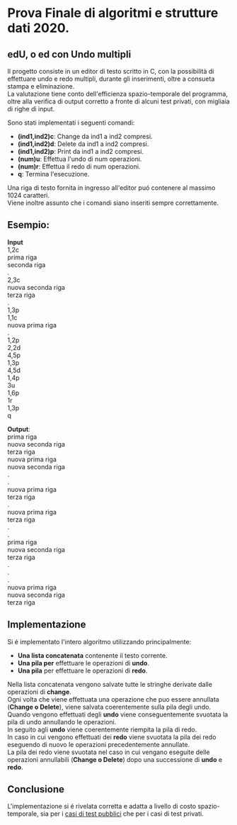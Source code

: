 # Prova Finale di algoritmi e strutture dati 2020.
## edU, o ed con Undo multipli
Il progetto consiste in un editor di testo scritto in C, con la possibilità di effettuare undo e redo multipli, durante gli inserimenti, oltre a consueta stampa e eliminazione.   
La valutazione tiene conto dell'efficienza spazio-temporale del programma, oltre alla verifica di output corretto a fronte di alcuni test privati, con migliaia di righe di input.

Sono stati implementati i seguenti comandi:
  * **(ind1,ind2)c**: Change da ind1 a ind2 compresi.
  * **(ind1,ind2)d**: Delete da ind1 a ind2 compresi.
  * **(ind1,ind2)p**: Print da ind1 a ind2 compresi.
  * **(num)u**: Effettua l'undo di num operazioni.
  * **(num)r**: Effettua il redo di num operazioni.
  * **q**: Termina l'esecuzione.

Una riga di testo fornita in ingresso all'editor puó contenere al massimo 1024 caratteri.  
Viene inoltre assunto che i comandi siano inseriti sempre correttamente.

## Esempio:
**Input**  
1,2c  
prima riga  
seconda riga  
.  
2,3c  
nuova seconda riga  
terza riga  
.  
1,3p  
1,1c  
nuova prima riga  
.  
1,2p  
2,2d  
4,5p  
1,3p  
4,5d  
1,4p  
3u  
1,6p  
1r  
1,3p  
q  

**Output**:  
prima riga  
nuova seconda riga  
terza riga  
nuova prima riga  
nuova seconda riga  
.  
.  
nuova prima riga  
terza riga  
.  
nuova prima riga  
terza riga  
.  
.  
prima riga  
nuova seconda riga  
terza riga  
.  
.  
.  
nuova prima riga  
nuova seconda riga  
terza riga  

## Implementazione
Si é implementato l'intero algoritmo utilizzando principalmente:
  * **Una lista concatenata** contenente il testo corrente.
  * **Una pila per** effettuare le operazioni di **undo**.
  * **Una pila** per effettuare le operazioni di **redo**.  

Nella lista concatenata vengono salvate tutte le stringhe derivate dalle operazioni di **change**.    
Ogni volta che viene effettuata una operazione che puo essere annullata (**Change o Delete**), viene salvata coerentemente sulla pila degli undo.    
Quando vengono effettuati degli **undo** viene conseguentemente svuotata la pila di undo annullando le operazioni.    
In seguito agli **undo** viene coerentemente riempita la pila di redo.  
In caso in cui vengono effettuati dei **redo** viene svuotata la pila dei redo eseguendo di nuovo le operazioni precedentemente annullate.    
La pila dei redo viene svuotata nel caso in cui vengano eseguite delle operazioni annullabili (**Change o Delete**) dopo una successione di **undo** e **redo**.  

## Conclusione
L'implementazione si é rivelata corretta e adatta a livello di costo spazio-temporale, sia per i [casi di test pubblici](/Public_Tests) che per i casi di test privati.

